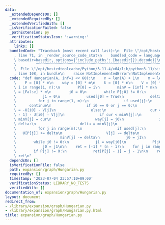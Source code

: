 ```yaml
---
data:
  _extendedDependsOn: []
  _extendedRequiredBy: []
  _extendedVerifiedWith: []
  _isVerificationFailed: false
  _pathExtension: py
  _verificationStatusIcon: ':warning:'
  attributes:
    links: []
  bundledCode: "Traceback (most recent call last):\n  File \"/opt/hostedtoolcache/Python/3.11.4/x64/lib/python3.11/site-packages/onlinejudge_verify/documentation/build.py\"\
    , line 71, in _render_source_code_stat\n    bundled_code = language.bundle(stat.path,\
    \ basedir=basedir, options={'include_paths': [basedir]}).decode()\n          \
    \         ^^^^^^^^^^^^^^^^^^^^^^^^^^^^^^^^^^^^^^^^^^^^^^^^^^^^^^^^^^^^^^^^^^^^^^^^^^^^^^^^^\n\
    \  File \"/opt/hostedtoolcache/Python/3.11.4/x64/lib/python3.11/site-packages/onlinejudge_verify/languages/python.py\"\
    , line 108, in bundle\n    raise NotImplementedError\nNotImplementedError\n"
  code: "def Hungarian(A, inf=1 << 60):\n    n = len(A) + 1\n    m = len(A[0]) + 1\n\
    \    P = [0] * m\n    way = [0] * m\n    U = [0] * n\n    V = [0] * m\n\n    for\
    \ i in range(1, n):\n        P[0] = i\n        minV = [inf] * m\n        used\
    \ = [False] * m\n        j0 = 0\n        while P[j0] != 0:\n            i0 = P[j0]\n\
    \            j1 = 0\n            used[j0] = True\n            delta = inf\n  \
    \          for j in range(1, m):\n                if used[j]:\n              \
    \      continue\n                if i0 == 0 or j == 0:\n                    cur\
    \ = -U[i0] - V[j]\n                else:\n                    cur = A[i0 - 1][j\
    \ - 1] - U[i0] - V[j]\n                if cur < minV[j]:\n                   \
    \ minV[j] = cur\n                    way[j] = j0\n                if minV[j] <\
    \ delta:\n                    delta = minV[j]\n                    j1 = j\n  \
    \          for j in range(m):\n                if used[j]:\n                 \
    \   U[P[j]] += delta\n                    V[j] -= delta\n                else:\n\
    \                    minV[j] -= delta\n            j0 = j1\n        P[j0] = P[way[j0]]\n\
    \        while j0 != 0:\n            j1 = way[j0]\n            P[j0] = P[j1]\n\
    \            j0 = j1\n\n    ret = [-1] * (n - 1)\n    for j in range(1, m):\n\
    \        if P[j] != 0:\n            ret[P[j] - 1] = j - 1\n\n    return -V[0],\
    \ ret\n"
  dependsOn: []
  isVerificationFile: false
  path: expansion/graph/Hungarian.py
  requiredBy: []
  timestamp: '2023-07-04 23:57:10+09:00'
  verificationStatus: LIBRARY_NO_TESTS
  verifiedWith: []
documentation_of: expansion/graph/Hungarian.py
layout: document
redirect_from:
- /library/expansion/graph/Hungarian.py
- /library/expansion/graph/Hungarian.py.html
title: expansion/graph/Hungarian.py
---
```

